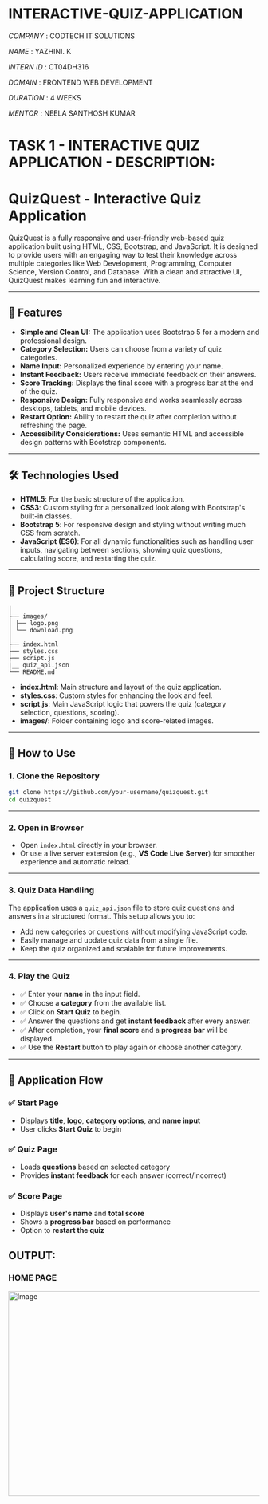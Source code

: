 # INTERACTIVE-QUIZ-APPLICATION

*COMPANY* : CODTECH IT SOLUTIONS

*NAME* : YAZHINI. K

*INTERN ID* : CT04DH316

*DOMAIN* : FRONTEND WEB DEVELOPMENT

*DURATION* : 4 WEEKS

*MENTOR* : NEELA SANTHOSH KUMAR

# TASK 1 - INTERACTIVE QUIZ APPLICATION - DESCRIPTION:

# QuizQuest - Interactive Quiz Application

QuizQuest is a fully responsive and user-friendly web-based quiz application built using HTML, CSS, Bootstrap, and JavaScript. It is designed to provide users with an engaging way to test their knowledge across multiple categories like Web Development, Programming, Computer Science, Version Control, and Database. With a clean and attractive UI, QuizQuest makes learning fun and interactive.

---

## 🎉 Features

- **Simple and Clean UI:** The application uses Bootstrap 5 for a modern and professional design.
- **Category Selection:** Users can choose from a variety of quiz categories.
- **Name Input:** Personalized experience by entering your name.
- **Instant Feedback:** Users receive immediate feedback on their answers.
- **Score Tracking:** Displays the final score with a progress bar at the end of the quiz.
- **Responsive Design:** Fully responsive and works seamlessly across desktops, tablets, and mobile devices.
- **Restart Option:** Ability to restart the quiz after completion without refreshing the page.
- **Accessibility Considerations:** Uses semantic HTML and accessible design patterns with Bootstrap components.

---

## 🛠️ Technologies Used

- **HTML5**: For the basic structure of the application.
- **CSS3**: Custom styling for a personalized look along with Bootstrap's built-in classes.
- **Bootstrap 5**: For responsive design and styling without writing much CSS from scratch.
- **JavaScript (ES6)**: For all dynamic functionalities such as handling user inputs, navigating between sections, showing quiz questions, calculating score, and restarting the quiz.

---

## 📂 Project Structure
```QuizQuest/
│
├── images/
│ ├── logo.png
│ └── download.png
│
├── index.html
├── styles.css
├── script.js
|__ quiz_api.json
└── README.md
```

- **index.html**: Main structure and layout of the quiz application.
- **styles.css**: Custom styles for enhancing the look and feel.
- **script.js**: Main JavaScript logic that powers the quiz (category selection, questions, scoring).
- **images/**: Folder containing logo and score-related images.

---

## 🚀 How to Use

### 1. Clone the Repository

```bash
git clone https://github.com/your-username/quizquest.git
cd quizquest
```

---

### 2. Open in Browser

- Open `index.html` directly in your browser.
- Or use a live server extension (e.g., **VS Code Live Server**) for smoother experience and automatic reload.

---

### 3. Quiz Data Handling

The application uses a `quiz_api.json` file to store quiz questions and answers in a structured format. This setup allows you to:

- Add new categories or questions without modifying JavaScript code.
- Easily manage and update quiz data from a single file.
- Keep the quiz organized and scalable for future improvements.

---

### 4. Play the Quiz

- ✅ Enter your **name** in the input field.
- ✅ Choose a **category** from the available list.
- ✅ Click on **Start Quiz** to begin.
- ✅ Answer the questions and get **instant feedback** after every answer.
- ✅ After completion, your **final score** and a **progress bar** will be displayed.
- ✅ Use the **Restart** button to play again or choose another category.

---


## 📌 Application Flow

### ✅ Start Page
- Displays **title**, **logo**, **category options**, and **name input**
- User clicks **Start Quiz** to begin

### ✅ Quiz Page
- Loads **questions** based on selected category
- Provides **instant feedback** for each answer (correct/incorrect)

### ✅ Score Page
- Displays **user's name** and **total score**
- Shows a **progress bar** based on performance
- Option to **restart the quiz**


## OUTPUT:

### HOME PAGE

<img width="960" height="411" alt="Image" src="https://github.com/user-attachments/assets/4d687240-7790-47b3-aa0a-1e153043327a" />




